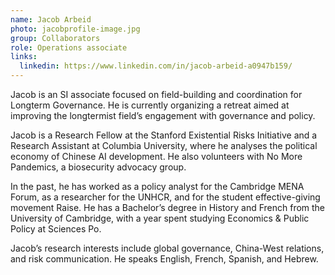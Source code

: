 ```yaml
---
name: Jacob Arbeid
photo: jacobprofile-image.jpg
group: Collaborators
role: Operations associate
links:
  linkedin: https://www.linkedin.com/in/jacob-arbeid-a0947b159/
---
```

Jacob is an SI associate focused on field-building and coordination for Longterm Governance. He is currently organizing a retreat aimed at improving the longtermist field’s engagement with governance and policy.



Jacob is a Research Fellow at the Stanford Existential Risks Initiative and a Research Assistant at Columbia University, where he analyses the political economy of Chinese AI development. He also volunteers with No More Pandemics, a biosecurity advocacy group.



In the past, he has worked as a policy analyst for the Cambridge MENA Forum, as a researcher for the UNHCR, and for the student effective-giving movement Raise. He has a Bachelor’s degree in History and French from the University of Cambridge, with a year spent studying Economics & Public Policy at Sciences Po.



Jacob’s research interests include global governance, China-West relations, and risk communication. He speaks English, French, Spanish, and Hebrew. 